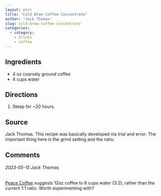 ```yaml
---
layout: post
title: "Cold Brew Coffee Concentrate"
author: "Jack Thomas"
slug: cold-brew-coffee-concentrate
categories:
  - category:
    - drinks
    - coffee
---
```


## Ingredients

- 4 oz coarsely ground coffee
- 4 cups water

## Directions

1. Steep for ~20 hours.

## Source

Jack Thomas. This recipe was basically developed via trial and error. The important thing here is the grind setting and the ratio.

## Comments

###### 2023-05-15 Jack Thomas

[Peace Coffee](https://www.peacecoffee.com/learn/brew-guides/cold-press/) suggests 12oz coffee to 8 cups water (3:2), rather than the current 1:1 ratio. Worth experimenting with?
